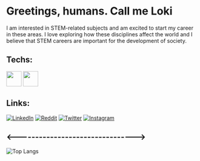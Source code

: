 # Greetings, humans. Call me Loki </br>
I am interested in STEM-related subjects and am excited to start my career in these areas. I love exploring how these disciplines affect the world and I believe that STEM careers are important for the development of society.

## Techs:
<div>
<img src="https://raw.githubusercontent.com/jmnote/z-icons/master/svg/python.svg" width="40" height="40">
<img src="https://raw.githubusercontent.com/jmnote/z-icons/master/svg/c.svg" width="40" height="40">
</div>

## Links:
[![LinkedIn](https://img.shields.io/badge/LinkedIn-%230077B5.svg?logo=linkedin&logoColor=white)](https://linkedin.com/in/loki0b)
[![Reddit](https://img.shields.io/badge/Reddit-%23FF4500.svg?logo=Reddit&logoColor=white)](https://reddit.com/user/loki0b)
[![Twitter](https://img.shields.io/badge/Twitter-%231DA1F2.svg?logo=Twitter&logoColor=white)](https://twitter.com/loki0b) 
[![Instagram](https://img.shields.io/badge/Instagram-%23E4405F.svg?logo=Instagram&logoColor=white)](https://instagram.com/loki0b)

## <-------------------------------->
![Top Langs](https://github-readme-stats.vercel.app/api/top-langs?username=loki0b&show_icons=true&locale=en&theme=midnight-purple)
